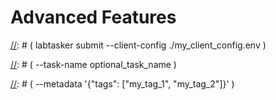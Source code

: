 # Advanced Features

[//]: # (## Database management)

[//]: # ()
[//]: # (The backend uses MongoDB to store task data. The server itself does not preserve any state or data. This allows you to directly access the database using a database management tool to navigate and manage the tasks.)

[//]: # ()
[//]: # (## Queue management)

[//]: # ()
[//]: # (### Create queue)

[//]: # ()
[//]: # (```bash)

[//]: # (labtasker create-queue --client-config ./my_client_config.env --queue-name my_queue_name)

[//]: # (```)

[//]: # ()
[//]: # (## Task management)

[//]: # ()
[//]: # (### Getting task list &#40;no pop&#41;)

[//]: # ()
[//]: # (```bash)

[//]: # (# get a single task)

[//]: # (labtasker ls-tasks --client-config ./my_client_config.env --task-id my_task_id)

[//]: # ()
[//]: # (# get tasks by name)

[//]: # (labtasker ls-tasks --client-config ./my_client_config.env --task-name my_task_name)

[//]: # ()
[//]: # (# get all tasks in a queue, specified in my_client_config.env)

[//]: # (labtasker ls-tasks --client-config ./my_client_config.env)

[//]: # (```)

[//]: # ()
[//]: # (### Adding metadata to tasks)

[//]: # ()
[//]: # (When submitting tasks, you can add metadata to the task. Metadata is a separate field from `args`. This allows for flexible task management and reporting.)

[//]: # ()
[//]: # (!!! example "Example: Tags implemented by metadata")

[//]: # ()
[//]: # (    You can implement tag feature using metadata.)

[//]: # ()
[//]: # (    === "Python")

[//]: # ()
[//]: # (        ```python)

[//]: # (        import labtasker)

[//]: # ()
[//]: # (        tasker = labtasker.LabtaskerClient&#40;client_config="./my_client_config.env"&#41;)

[//]: # ()
[//]: # (        tasker.submit&#40;)

[//]: # (            task_name="optional_task_name",)

[//]: # (            args={"my_param_1": my_param_1, "my_param_2": my_param_2},)

[//]: # (            metadata={"tags": ["my_tag_1", "my_tag_2"]})

[//]: # (        &#41;)

[//]: # (        ```)

[//]: # ()
[//]: # (    === "Bash")

[//]: # ()
[//]: # (        ```bash)

[//]: # (        labtasker submit --client-config ./my_client_config.env \)

[//]: # (        --task-name optional_task_name \)

[//]: # (        --metadata '{"tags": ["my_tag_1", "my_tag_2"]}' \)

[//]: # (        --args '{"my_param_1": $my_param_1, "my_param_2": $my_param_2}')

[//]: # (        ```)

[//]: # ()
[//]: # (## Task settings)

[//]: # ()
[//]: # (### Priority)

[//]: # ()
[//]: # (### Timeout)

[//]: # ()
[//]: # (### Retries)

[//]: # ()
[//]: # (## Task filtering)

[//]: # ()
[//]: # (## Worker management)

[//]: # ()
[//]: # (### Suspend worker)

[//]: # ()
[//]: # (## Daemon in bash API)

[//]: # ()
[//]: # (### Heartbeat via bash)
